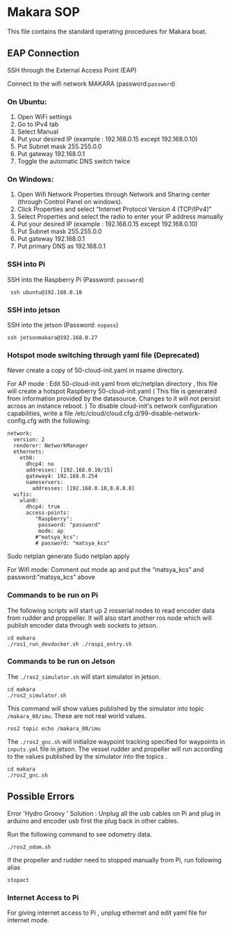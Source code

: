 # Makara SOP 
This file contains the standard operating procedures for Makara boat.
## EAP Connection

SSH through the External Access Point (EAP)

Connect to the wifi network MAKARA (password:```password```)

### On Ubuntu:
 
1. Open WiFi settings
2. Go to IPv4 tab
3. Select Manual
4. Put your desired IP (example : 192.168.0.15 except 192.168.0.10) 
5. Put Subnet mask 255.255.0.0 
6. Put gateway 192.168.0.1 
7. Toggle the automatic DNS switch twice


### On Windows:

1. Open Wifi Network Properties through Network and Sharing center (through Control Panel on windows). 
2. Click Properties and select “Internet Protocol Version 4 (TCP/IPv4)”
3. Select Properties and select the radio to enter your IP address manually
4. Put your desired IP (example : 192.168.0.15 except 192.168.0.10) 
5. Put Subnet mask 255.255.0.0 
6. Put gateway 192.168.0.1 
7. Put primary DNS as 192.168.0.1

### SSH into Pi

SSH into the Raspberry Pi (Password: ```password```)
```
 ssh ubuntu@192.168.0.10
```


### SSH into jetson

SSH into the jetson (Password: ```nopass```)

```
ssh jetsonmakara@192.168.0.27
```


### Hotspot mode switching through yaml file (Deprecated)

Never create a copy of 50-cloud-init.yaml in nsame directory. 

For AP mode : 
Edit 50-cloud-init.yaml from etc/netplan directory , this file will create a hotspot Raspberry
50-cloud-init.yaml   ( This file is generated from information provided by the datasource.  Changes
 to it will not persist across an instance reboot.  )
 To disable cloud-init's
 network configuration capabilities, write a file
 /etc/cloud/cloud.cfg.d/99-disable-network-config.cfg with the following:
```
network:
  version: 2
  renderer: NetworkManager
  ethernets:
    eth0:
      dhcp4: no
      addresses: [192.168.0.10/15]
      gateway4: 192.168.0.254
      nameservers:
        addresses: [192.168.0.10,8.8.8.8]
  wifis:
    wlan0:
      dhcp4: true
      access-points:
         "Raspberry":
          password: "password"
          mode: ap
         #"matsya_kcs":
         # password: "matsya_kcs"

```
Sudo netplan generate
Sudo netplan apply

For Wifi mode:
	Comment out mode ap and put the “matsya_kcs” and password:”matsya_kcs” above


### Commands to be run on Pi 
The following scripts will start up 2 rosserial nodes to read encoder data from rudder and proppeller. It will also start another ros node which will publish encoder data through web sockets to jetson.  

```
cd makara
./ros1_run_devdocker.sh ./raspi_entry.sh 
```

### Commands to be run on Jetson 
The  ```./ros2_simulator.sh```  will start simulator in jetson. 

```
cd makara
./ros2_simulator.sh
```


This command will show values published by the simulator into topic ``` /makara_00/imu```. These are not real world values.

```
ros2 topic echo /makara_00/imu
```

The  ```./ros2_gnc.sh```  will initialize waypoint tracking specified for waypoints in ``` inputs.yml ``` file in jetson.  The vessel rudder and propeller will run according to the values published by the simulator into the topics .

```
cd makara
./ros2_gnc.sh
```

## Possible Errors
Error 'Hydro Groovy '
Solution : Unplug all the usb cables on Pi and plug in arduino and encoder usb first the plug back in other cables. 


Run the following command to see odometry data.

```
./ros2_odom.sh
```

If the propeller and rudder need to stopped manually from Pi, run following alias
```
stopact
```

### Internet Access to Pi 

For giving  internet access to Pi , unplug ethernet and edit yaml file for internet mode. 